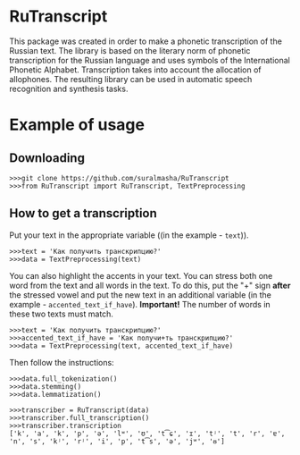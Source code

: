 # RuTranscript

This package was created in order to make a phonetic transcription of the Russian text. The library is based on the literary norm of phonetic transcription for the Russian language and uses symbols of the International Phonetic Alphabet. Transcription takes into account the allocation of allophones. The resulting library can be used in automatic speech recognition and synthesis tasks.

# Example of usage
## Downloading
```
>>>git clone https://github.com/suralmasha/RuTranscript
>>>from RuTranscript import RuTranscript, TextPreprocessing
```

## How to get a transcription
Put your text in the appropriate variable ((in the example - `text`)).
```
>>>text = 'Как получить транскрипцию?'
>>>data = TextPreprocessing(text)
```
You can also highlight the accents in your text. You can stress both one word from the text and all words in the text. To do this, put the "+" sign **after** the stressed vowel and put the new text in an additional variable (in the example - `accented_text_if_have`).
**Important!** The number of words in these two texts must match.

```
>>>text = 'Как получить транскрипцию?'
>>>accented_text_if_have = 'Как получи+ть транскрипцию?'
>>>data = TextPreprocessing(text, accented_text_if_have)
```
Then follow the instructions:
```
>>>data.full_tokenization()
>>>data.stemming()
>>>data.lemmatization()

>>>transcriber = RuTranscript(data)
>>>transcriber.full_transcription()
>>>transcriber.transcription
['k', 'a', 'k', 'p', 'ə', 'lʷ', 'ʊ', 't͡ɕ', 'ɪ', 'tʲ', 't', 'r', 'ɐ', 'n', 's', 'kʲ', 'rʲ', 'i', 'p', 't͡s', 'ə', 'jʷ', 'ᵿ']
```
